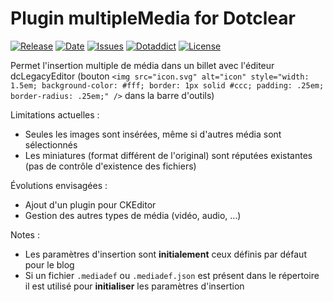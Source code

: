 # Plugin multipleMedia for Dotclear

[![Release](https://img.shields.io/github/v/release/franck-paul/multipleMedia)](https://github.com/franck-paul/multipleMedia/releases)
[![Date](https://img.shields.io/github/release-date/franck-paul/multipleMedia)](https://github.com/franck-paul/multipleMedia/releases)
[![Issues](https://img.shields.io/github/issues/franck-paul/multipleMedia)](https://github.com/franck-paul/multipleMedia/issues)
[![Dotaddict](https://img.shields.io/badge/dotaddict-official-green.svg)](https://plugins.dotaddict.org/dc2/details/multipleMedia)
[![License](https://img.shields.io/github/license/franck-paul/multipleMedia)](https://github.com/franck-paul/multipleMedia/blob/master/LICENSE)

Permet l'insertion multiple de média dans un billet avec l'éditeur dcLegacyEditor (bouton `<img src="icon.svg" alt="icon" style="width: 1.5em; background-color: #fff; border: 1px solid #ccc; padding: .25em; border-radius: .25em;" />` dans la barre d'outils)

Limitations actuelles :

* Seules les images sont insérées, même si d'autres média sont sélectionnés
* Les miniatures (format différent de l'original) sont réputées existantes (pas de contrôle d'existence des fichiers)

Évolutions envisagées :

* Ajout d'un plugin pour CKEditor
* Gestion des autres types de média (vidéo, audio, …)

Notes :

* Les paramètres d'insertion sont **initialement** ceux définis par défaut pour le blog
* Si un fichier `.mediadef` ou `.mediadef.json` est présent dans le répertoire il est utilisé pour **initialiser** les paramètres d'insertion
